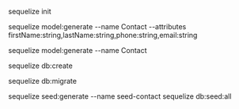 sequelize init

sequelize model:generate --name Contact --attributes firstName:string,lastName:string,phone:string,email:string

sequelize model:generate --name Contact

sequelize db:create

sequelize db:migrate

sequelize seed:generate --name seed-contact
sequelize db:seed:all